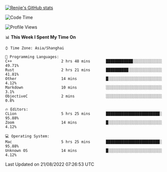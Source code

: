 [![Renjie's GitHub stats](https://github-readme-stats.vercel.app/api?username=liurenjie1024&show_icons=true&theme=chartreuse-dark)](https://github.com/anuraghazra/github-readme-stats)

<!--START_SECTION:waka-->
![Code Time](http://img.shields.io/badge/Code%20Time-123%20hrs%2023%20mins-blue)

![Profile Views](http://img.shields.io/badge/Profile%20Views-21-blue)

📊 **This Week I Spent My Time On** 

```text
⌚︎ Time Zone: Asia/Shanghai

💬 Programming Languages: 
C++                      2 hrs 48 mins       ████████████░░░░░░░░░░░░░   49.71% 
Rust                     2 hrs 21 mins       ██████████░░░░░░░░░░░░░░░   41.81% 
Other                    14 mins             █░░░░░░░░░░░░░░░░░░░░░░░░   4.12% 
Markdown                 10 mins             ░░░░░░░░░░░░░░░░░░░░░░░░░   3.1% 
ObjectiveC               2 mins              ░░░░░░░░░░░░░░░░░░░░░░░░░   0.8%

🔥 Editors: 
CLion                    5 hrs 25 mins       ████████████████████████░   95.88% 
Zoom                     14 mins             █░░░░░░░░░░░░░░░░░░░░░░░░   4.12%

💻 Operating System: 
Mac                      5 hrs 25 mins       ████████████████████████░   95.88% 
Unknown OS               14 mins             █░░░░░░░░░░░░░░░░░░░░░░░░   4.12%

```


 Last Updated on 21/08/2022 07:26:53 UTC
<!--END_SECTION:waka-->

